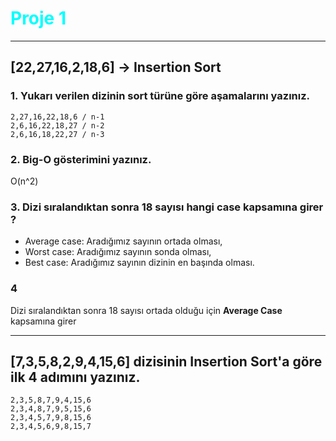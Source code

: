 # <span style="color:cyan"> Proje 1 </span>
---
## [22,27,16,2,18,6] -> Insertion Sort
### 1. Yukarı verilen dizinin sort türüne göre aşamalarını yazınız.
 ```
 2,27,16,22,18,6 / n-1
 2,6,16,22,18,27 / n-2
 2,6,16,18,22,27 / n-3
 ```
### 2. Big-O gösterimini yazınız.

O(n^2)

### 3. Dizi sıralandıktan sonra 18 sayısı hangi case kapsamına girer ?

* Average case: Aradığımız sayının ortada olması,
* Worst case: Aradığımız sayının sonda olması,
* Best case: Aradığımız sayının dizinin en başında olması.
 
### 4 

Dizi sıralandıktan sonra 18 sayısı ortada olduğu için **Average Case** kapsamına girer

---

## [7,3,5,8,2,9,4,15,6] dizisinin Insertion Sort'a göre ilk 4 adımını yazınız.

 ```
 2,3,5,8,7,9,4,15,6
 2,3,4,8,7,9,5,15,6
 2,3,4,5,7,9,8,15,6
 2,3,4,5,6,9,8,15,7
 ```